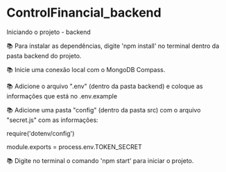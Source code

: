 # ControlFinancial_backend

Iniciando o projeto - backend

📚 Para instalar as dependências, digite 'npm install' no terminal dentro da pasta backend do projeto.

📚 Inicie uma conexão local com o MongoDB Compass.

📚 Adicione o arquivo ".env" (dentro da pasta backend) e coloque as informações que está no .env.example

📚 Adicione uma pasta "config" (dentro da pasta src) com o arquivo "secret.js" com as informações:

require('dotenv/config')

module.exports = process.env.TOKEN_SECRET

📚 Digite no terminal o comando 'npm start' para iniciar o projeto.
